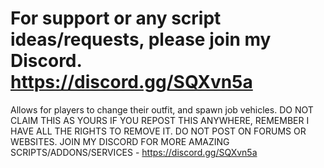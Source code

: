# For support or any script ideas/requests, please join my Discord. https://discord.gg/SQXvn5a
Allows for players to change their outfit, and spawn job vehicles.
DO NOT CLAIM THIS AS YOURS
IF YOU REPOST THIS ANYWHERE, REMEMBER I HAVE ALL THE RIGHTS TO REMOVE IT. DO NOT POST ON FORUMS OR WEBSITES.
JOIN MY DISCORD FOR MORE AMAZING SCRIPTS/ADDONS/SERVICES - https://discord.gg/SQXvn5a

